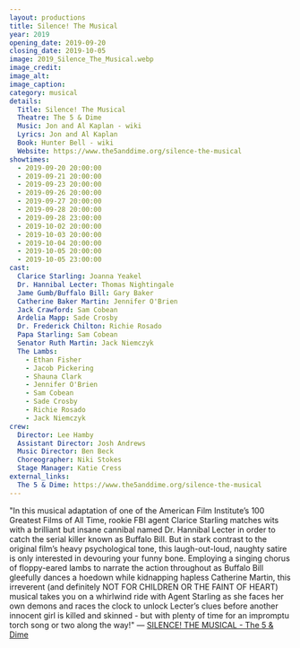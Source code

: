 ```yaml
---
layout: productions
title: Silence! The Musical
year: 2019
opening_date: 2019-09-20
closing_date: 2019-10-05
image: 2019_Silence_The_Musical.webp
image_credit: 
image_alt:
image_caption:
category: musical
details:
  Title: Silence! The Musical
  Theatre: The 5 & Dime
  Music: Jon and Al Kaplan - wiki
  Lyrics: Jon and Al Kaplan
  Book: Hunter Bell - wiki
  Website: https://www.the5anddime.org/silence-the-musical
showtimes: 
  - 2019-09-20 20:00:00
  - 2019-09-21 20:00:00
  - 2019-09-23 20:00:00
  - 2019-09-26 20:00:00
  - 2019-09-27 20:00:00
  - 2019-09-28 20:00:00
  - 2019-09-28 23:00:00
  - 2019-10-02 20:00:00
  - 2019-10-03 20:00:00
  - 2019-10-04 20:00:00
  - 2019-10-05 20:00:00
  - 2019-10-05 23:00:00
cast:
  Clarice Starling: Joanna Yeakel
  Dr. Hannibal Lecter: Thomas Nightingale
  Jame Gumb/Buffalo Bill: Gary Baker
  Catherine Baker Martin: Jennifer O'Brien
  Jack Crawford: Sam Cobean
  Ardelia Mapp: Sade Crosby
  Dr. Frederick Chilton: Richie Rosado
  Papa Starling: Sam Cobean
  Senator Ruth Martin: Jack Niemczyk
  The Lambs: 
    - Ethan Fisher
    - Jacob Pickering
    - Shauna Clark
    - Jennifer O'Brien
    - Sam Cobean
    - Sade Crosby
    - Richie Rosado
    - Jack Niemczyk
crew:
  Director: Lee Hamby
  Assistant Director: Josh Andrews
  Music Director: Ben Beck
  Choreographer: Niki Stokes
  Stage Manager: Katie Cress
external_links:
  The 5 & Dime: https://www.the5anddime.org/silence-the-musical
---
```

"In this musical adaptation of one of the American Film Institute’s 100 Greatest Films of All Time, rookie FBI agent Clarice Starling matches wits with a brilliant but insane cannibal named Dr. Hannibal Lecter in order to catch the serial killer known as Buffalo Bill. But in stark contrast to the original film’s heavy psychological tone, this laugh-out-loud, naughty satire is only interested in devouring your funny bone. Employing a singing chorus of floppy-eared lambs to narrate the action throughout as Buffalo Bill gleefully dances a hoedown while kidnapping hapless Catherine Martin, this irreverent (and definitely NOT FOR CHILDREN OR THE FAINT OF HEART) musical takes you on a whirlwind ride with Agent Starling as she faces her own demons and races the clock to unlock Lecter’s clues before another innocent girl is killed and skinned - but with plenty of time for an impromptu torch song or two along the way!" — [SILENCE! THE MUSICAL - The 5 & Dime](https://www.the5anddime.org/silence-the-musical)
